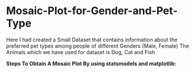 # Mosaic-Plot-for-Gender-and-Pet-Type
<p>Here I had created a Small Dataset that contains information about the preferred pet types among people of different Genders (Male, Female)
   The Animals which we have used for dataset is Dog, Cat and Fish</p>
<p><b>Steps To Obtain A Mosaic Plot By using statsmodels and matplotlib:</b></p>
